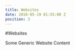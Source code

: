 ```yaml
---
title: Websites
date: 2018-05-19 01:55:00 Z
position: 3
---
```


#Websites

Some Generic Website Content